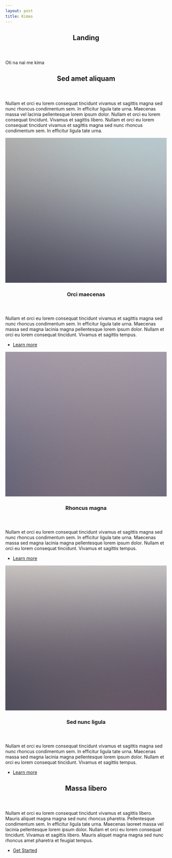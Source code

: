 ```yaml
---
layout: post
title: Kimas
---
```


<section id="banner" class="style2">
    <div class="inner">
        <span class="image">
            <img src="/assets/images/pic07.jpg" style="display: none" alt="" />
        </span>
        <header class="major">
            <h1>Landing</h1>
        </header>
        <div class="content">
            <p>Oti na nai me kima</p>
        </div>
    </div>
</section>
<div id="main">
<!-- One -->
    <section id="one">
        <div class="inner">
            <header class="major">
                <h2>Sed amet aliquam</h2>
            </header>
            <p>Nullam et orci eu lorem consequat tincidunt vivamus et sagittis magna sed nunc rhoncus condimentum sem. 
              In efficitur ligula tate urna. Maecenas massa vel lacinia pellentesque lorem ipsum dolor. 
              Nullam et orci eu lorem consequat tincidunt. Vivamus et sagittis libero. 
              Nullam et orci eu lorem consequat tincidunt vivamus et sagittis magna sed nunc rhoncus condimentum sem. 
              In efficitur ligula tate urna.</p>
        </div>
    </section>
<!-- Two -->
    <section id="two" class="spotlights">
        <section>
            <a href="generic.html" class="image">
                <img src="/assets/images/pic08.jpg" alt="" data-position="center center" />
            </a>
            <div class="content">
                <div class="inner">
                    <header class="major">
                        <h3>Orci maecenas</h3>
                    </header>
                    <p>Nullam et orci eu lorem consequat tincidunt vivamus et sagittis magna sed nunc rhoncus condimentum sem. 
                    In efficitur ligula tate urna. Maecenas massa sed magna lacinia magna pellentesque lorem ipsum dolor. 
                    Nullam et orci eu lorem consequat tincidunt. Vivamus et sagittis tempus.</p>
                    <ul class="actions">
                        <li><a href="/generic" class="button">Learn more</a></li>
                    </ul>
                </div>
            </div>
        </section>
        <section>
            <a href="/generic" class="image">
                <img src="/assets/images/pic09.jpg" alt="" data-position="top center" />
            </a>
            <div class="content">
                <div class="inner">
                    <header class="major">
                        <h3>Rhoncus magna</h3>
                    </header>
                    <p>Nullam et orci eu lorem consequat tincidunt vivamus et sagittis magna sed nunc rhoncus condimentum sem. 
                       In efficitur ligula tate urna. Maecenas massa sed magna lacinia magna pellentesque lorem ipsum dolor. 
                       Nullam et orci eu lorem consequat tincidunt. Vivamus et sagittis tempus.</p>
                    <ul class="actions">
                        <li><a href="generic.html" class="button">Learn more</a></li>
                    </ul>
                </div>
            </div>
        </section>
        <section>
            <a href="/generic" class="image">
                <img src="/assets/images/pic10.jpg" alt="" data-position="25% 25%" />
            </a>
            <div class="content">
                <div class="inner">
                    <header class="major">
                        <h3>Sed nunc ligula</h3>
                    </header>
                    <p>Nullam et orci eu lorem consequat tincidunt vivamus et sagittis magna sed nunc rhoncus condimentum sem. 
                       In efficitur ligula tate urna. Maecenas massa sed magna lacinia magna pellentesque lorem ipsum dolor. 
                       Nullam et orci eu lorem consequat tincidunt. Vivamus et sagittis tempus.</p>
                    <ul class="actions">
                        <li><a href="/generic" class="button">Learn more</a></li>
                    </ul>
                </div>
            </div>
        </section>
    </section>
    <!-- Three -->
    <section id="three">
        <div class="inner">
            <header class="major">
                <h2>Massa libero</h2>
            </header>
            <p>Nullam et orci eu lorem consequat tincidunt vivamus et sagittis libero. 
               Mauris aliquet magna magna sed nunc rhoncus pharetra. Pellentesque condimentum sem. 
               In efficitur ligula tate urna. Maecenas laoreet massa vel lacinia pellentesque lorem ipsum dolor. 
               Nullam et orci eu lorem consequat tincidunt. Vivamus et sagittis libero. 
               Mauris aliquet magna magna sed nunc rhoncus amet pharetra et feugiat tempus.</p>
            <ul class="actions">
                <li><a href="/generic" class="button next">Get Started</a></li>
            </ul>
        </div>
    </section>
</div>
